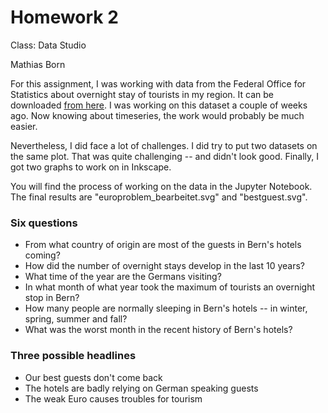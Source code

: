# Homework 2

Class: Data Studio

Mathias Born

For this assignment, I was working with data from the Federal Office for Statistics about overnight stay of tourists in my region. It can be downloaded [from here](https://www.pxweb.bfs.admin.ch/default.aspx?px_language=de). I was working on this dataset a couple of weeks ago. Now knowing about timeseries, the work would probably be much easier. 

Nevertheless, I did face a lot of challenges. I did try to put two datasets on the same plot. That was quite challenging -- and didn't look good. Finally, I got two graphs to work on in Inkscape. 

You will find the process of working on the data in the Jupyter Notebook. The final results are "europroblem_bearbeitet.svg" and "bestguest.svg". 

### Six questions

- From what country of origin are most of the guests in Bern's hotels coming?
- How did the number of overnight stays develop in the last 10 years? 
- What time of the year are the Germans visiting?
- In what month of what year took the maximum of tourists an overnight stop in Bern?
- How many people are normally sleeping in Bern's hotels -- in winter, spring, summer and fall?
- What was the worst month in the recent history of Bern's hotels?

### Three possible headlines

- Our best guests don't come back
- The hotels are badly relying on German speaking guests
- The weak Euro causes troubles for tourism
